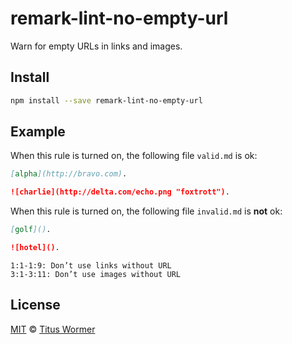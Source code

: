 <!--This file is generated-->

# remark-lint-no-empty-url

Warn for empty URLs in links and images.

## Install

```sh
npm install --save remark-lint-no-empty-url
```

## Example

When this rule is turned on, the following file
`valid.md` is ok:

```markdown
[alpha](http://bravo.com).

![charlie](http://delta.com/echo.png "foxtrott").
```

When this rule is turned on, the following file
`invalid.md` is **not** ok:

```markdown
[golf]().

![hotel]().
```

```text
1:1-1:9: Don’t use links without URL
3:1-3:11: Don’t use images without URL
```

## License

[MIT](https://github.com/wooorm/remark-lint/blob/master/LICENSE) © [Titus Wormer](http://wooorm.com)
